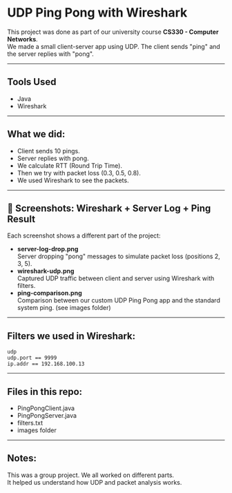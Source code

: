 # UDP Ping Pong with Wireshark

This project was done as part of our university course **CS330 - Computer Networks**.   
We made a small client-server app using UDP. The client sends "ping" and the server replies with "pong".

---

## Tools Used
- Java
- Wireshark

---

## What we did:
- Client sends 10 pings.
- Server replies with pong.
- We calculate RTT (Round Trip Time).
- Then we try with packet loss (0.3, 0.5, 0.8).
- We used Wireshark to see the packets.

---

## 📸 Screenshots: Wireshark + Server Log + Ping Result

Each screenshot shows a different part of the project:
- **server-log-drop.png**  
  Server dropping "pong" messages to simulate packet loss (positions 2, 3, 5).
- **wireshark-udp.png**  
  Captured UDP traffic between client and server using Wireshark with filters.
- **ping-comparison.png**  
  Comparison between our custom UDP Ping Pong app and the standard system ping.
(see images folder)

---

## Filters we used in Wireshark:
```text
udp
udp.port == 9999
ip.addr == 192.168.100.13
```

---

## Files in this repo:
- PingPongClient.java
- PingPongServer.java
- filters.txt
- images folder

---

## Notes:
This was a group project. We all worked on different parts.  
It helped us understand how UDP and packet analysis works.

